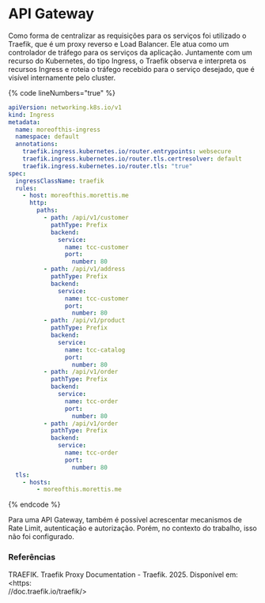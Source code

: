 # API Gateway

Como forma de centralizar as requisições para os serviços foi utilizado o Traefik, que é um proxy reverso e Load Balancer. Ele atua como um controlador de tráfego para os serviços da aplicação. Juntamente com um recurso do Kubernetes, do tipo Ingress, o Traefik observa e interpreta os recursos Ingress e roteia o tráfego recebido para o serviço desejado, que é visível internamente pelo cluster.&#x20;

{% code lineNumbers="true" %}
```yaml
apiVersion: networking.k8s.io/v1
kind: Ingress
metadata:
  name: moreofthis-ingress
  namespace: default
  annotations:
    traefik.ingress.kubernetes.io/router.entrypoints: websecure
    traefik.ingress.kubernetes.io/router.tls.certresolver: default
    traefik.ingress.kubernetes.io/router.tls: "true"
spec:
  ingressClassName: traefik
  rules:
    - host: moreofthis.morettis.me
      http:
        paths:
          - path: /api/v1/customer
            pathType: Prefix
            backend:
              service:
                name: tcc-customer
                port:
                  number: 80
          - path: /api/v1/address
            pathType: Prefix
            backend:
              service:
                name: tcc-customer
                port:
                  number: 80
          - path: /api/v1/product
            pathType: Prefix
            backend:
              service:
                name: tcc-catalog
                port:
                  number: 80
          - path: /api/v1/order
            pathType: Prefix
            backend:
              service:
                name: tcc-order
                port:
                  number: 80
          - path: /api/v1/order
            pathType: Prefix
            backend:
              service:
                name: tcc-order
                port:
                  number: 80
  tls:
    - hosts:
        - moreofthis.morettis.me
```
{% endcode %}

Para uma API Gateway, também é possível acrescentar mecanismos de Rate Limit, autenticação e autorização. Porém, no contexto do trabalho, isso não foi configurado.&#x20;

### Referências

TRAEFIK. Traefik Proxy Documentation - Traefik. 2025. Disponível em: \<https:\
//doc.traefik.io/traefik/>
